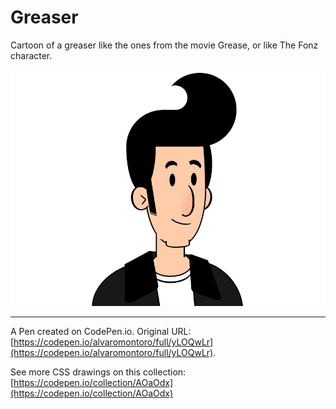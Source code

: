 # Greaser

Cartoon of a greaser like the ones from the movie Grease, or like The Fonz character.

![Young man with a toupe, wearing a leather jacket and a t-shirt](https://github.com/alvaromontoro/CSS-Illustrations/blob/master/illustrations/people/greaser/greaser.png?raw=true)

---

A Pen created on CodePen.io. Original URL: [https://codepen.io/alvaromontoro/full/yLOQwLr](https://codepen.io/alvaromontoro/full/yLOQwLr).

See more CSS drawings on this collection: [https://codepen.io/collection/AOaOdx](https://codepen.io/collection/AOaOdx)

